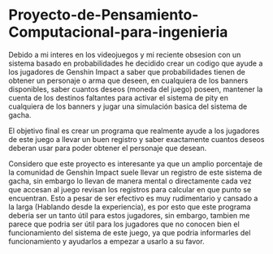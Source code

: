 # Proyecto-de-Pensamiento-Computacional-para-ingenieria

Debido a mi interes en los videojuegos y mi reciente obsesion con un sistema basado en probabilidades he decidido crear un codigo que ayude a los jugadores de Genshin Impact a saber que probabilidades tienen de obtener un personaje o  arma que deseen, en cualquiera de los banners disponibles, saber cuantos deseos (moneda del juego) poseen, mantener la cuenta de los destinos faltantes para activar el sistema de pity en cualquiera de los banners y jugar una simulación basica del sistema de gacha.

El objetivo final es crear un programa que realmente ayude a los jugadores de este juego a llevar un buen registro y saber exactamente cuantos deseos deberan usar para poder obtener el personaje que desean. 

Considero que este proyecto es interesante ya que un amplio porcentaje de la comunidad de Genshin Impact suele llevar un registro de este sistema de gacha, sin embargo lo llevan de manera mental o directamente cada vez que accesan al juego revisan los registros para calcular en que punto se encuentran. Esto a pesar de ser efectivo es muy rudimentario y cansado a la larga (Hablando desde la experiencia), es por esto que este programa deberia ser un tanto útil para estos jugadores, sin embargo, tambien me parece que podria ser útil para los jugadores que no conocen bien el funcionamiento del sistema de este juego, ya que podria informarles del funcionamiento y ayudarlos a empezar a usarlo a su favor.
